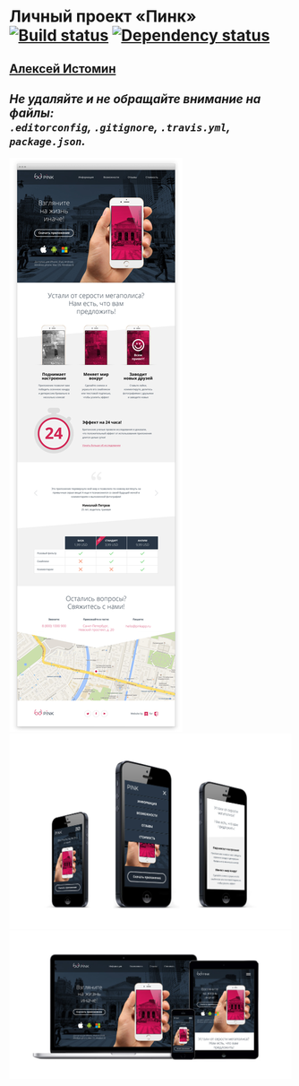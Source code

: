 # Личный проект «Пинк» [![Build status][travis-image]][travis-url] [![Dependency status][dependency-image]][dependency-url]

[Алексей Истомин](https://github.com/webistomin)
---

_Не удаляйте и не обращайте внимание на файлы:_<br>
_`.editorconfig`, `.gitignore`, `.travis.yml`, `package.json`._
---

![alt text](mockup/Pink-browser.jpg)
![alt text](mockup/Pink-iphones-3x-1.jpg)
![alt text](mockup/Pink-macbook-iphone-ipad.jpg)


[travis-image]: https://travis-ci.org/webistomin/pink-adaptive.svg?branch=master
[travis-url]: https://travis-ci.org/webistomin/pink-adaptive
[dependency-image]: https://david-dm.org/webistomin/pink-adaptive/dev-status.svg?style=flat-square
[dependency-url]: https://david-dm.org/webistomin/pink-adaptive
